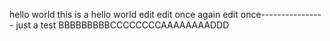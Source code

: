 hello world
this is a hello world edit
edit once again
edit once----------------
just a test
BBBBBBBBBCCCCCCCCAAAAAAAADDD
